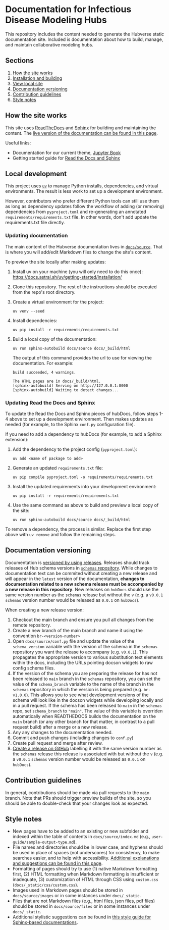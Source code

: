 # Documentation for Infectious Disease Modeling Hubs  

This repository includes the content needed to generate the Hubverse static
documentation site. Included is documentation about how to build, manage, and
maintain collaborative modeling hubs.

## Sections

1. [How the site works](#how-the-site-works)  
2. [Installation and building](#installation-and-building)  
3. [View local site](#view-local-site)  
4. [Documentation versioning](#documentation-versioning)  
5. [Contribution guidelines](#contribution-guidelines)  
6. [Style notes](#style-notes)  

## How the site works  

This site uses [ReadTheDocs](https://readthedocs.org/) and
[Sphinx](https://www.sphinx-doc.org/en/master/index.html) for building and
maintaining the content. The
[live version of the documentation can be found in this page](https://hubverse.io/en/latest/).

Useful links:

- Documentation for our current theme, [Jupyter Book](https://jupyterbook.org/en/stable/intro.html)
- Getting started guide for [Read the Docs and Sphinx](https://docs.readthedocs.io/en/stable/intro/getting-started-with-sphinx.html)

## Local development

This project uses [`uv`](https://docs.astral.sh/uv/) to manage Python installs,
dependencies, and virtual environments. The result is less work to set up
a development environment.

However, contributors who prefer different Python tools can still use them as
long as dependency updates follow the workflow of adding (or removing)
dependencies from `pyproject.toml` and re-generating an annotated
`requirements/requirements.txt` file. In other words, don't add update
the requirements.txt file directly.

### Updating documentation

The main content of the Hubverse documentation lives in
[`docs/source`](docs/source/). That is where you will add/edit Markdown files
to change the site's content.

To preview the site locally after making updates:

1. Install uv on your machine (you will only need to do this once):
<https://docs.astral.sh/uv/getting-started/installation/>
2. Clone this repository. The rest of the instructions should be executed from
the repo's root directory.
3. Create a virtual environment for the project:

    ```script
    uv venv --seed
    ```

4. Install dependencies:

    ```script
    uv pip install -r requirements/requirements.txt
    ```

5. Build a local copy of the documentation:

    ```script
    uv run sphinx-autobuild docs/source docs/_build/html
    ```

    The output of this command provides the url to use for viewing the
    documentation. For example:

    ```script
    build succeeded, 4 warnings.

    The HTML pages are in docs/_build/html.
    [sphinx-autobuild] Serving on http://127.0.0.1:8000
    [sphinx-autobuild] Waiting to detect changes...
    ```

### Updating Read the Docs and Sphinx

To update the Read the Docs and Sphinx pieces of hubDocs, follow steps
1-4 above to set up a development environment. Then makes updates as needed
(for example, to the Sphinx `conf.py` configuration file).

If you need to add a dependency to hubDocs (for example, to add a Sphinx
extension):

1. Add the dependency to the project config (`pyproject.toml`):

    ```script
    uv add <name of package to add>
    ```

2. Generate an updated `requirements.txt` file:

    ```script
    uv pip compile pyproject.toml -o requirements/requirements.txt
    ```

3. Install the updated requirements into your development environment:

    ```script
    uv pip install -r requirements/requirements.txt
    ```

4. Use the same command as above to build and preview a local copy of the site:

    ```script
    uv run sphinx-autobuild docs/source docs/_build/html
    ```

To remove a dependency, the process is similar. Replace the first step above
with `uv remove` and follow the remaining steps.

## Documentation versioning  

Documentation is [versioned by using releases](https://docs.readthedocs.io/en/stable/versions.html). Releases should track releases of Hub schema versions in [`schemas` repository](https://github.com/hubverse-org/schemas). While changes to documentation text can be commited without creating a new release and will appear in the `latest` version of the documentation, **changes to documentation related to a new schema release must be accompanied by a new release in this repository**. New releases on `hubDocs` should use the same version number as the `schemas` release but without the `v` (e.g. a `v0.0.1` `schemas` version number would be released as `0.0.1` on `hubDocs`).

When creating a new release version:

1. Checkout the main branch and ensure you pull all changes from the remote repository.
2. Create a new branch of the main branch and name it using the convention `br-<version-number>`
3. Open `docs/source/conf.py` file and update the value of the `schema_version` variable with the version of the schema in the `schemas` repository you want the release to accompany (e.g. `v0.0.1`). This propagates the appropriate version to various substitution text elements within the docs, including the URLs pointing docson widgets to raw config schema files.
4. If the version of the schema you are preparing the release for has not been released to `main` branch in the `schemas` repository, you can set the value of the `schema_branch` variable to the name of the branch in the `schemas` repository in which the version is being prepared (e.g. `br-v1.0.0`). This allows you to see what development versions of the schema will look like in the docson widgets while developing locally and in a pull request. If the schema has been released to `main` in the `schemas` repo, set `schema_branch` to `"main"`. The value of this variable is overriden automatically when READTHEDOCS builds the documentation on the `main` branch (or any other branch for that matter, in contrast to a pull request build) after a merge or a new release.
5. Any any changes to the documentation needed.
6. Commit and push changes (including changes to `conf.py`)
7. Create pull request and merge after review.
8. [Create a release on GitHub](https://docs.github.com/en/repositories/releasing-projects-on-github/managing-releases-in-a-repository?tool=webui#creating-a-release) labelling it with the same version number as the `schemas` release this release is associated with but without the `v` (e.g. a `v0.0.1` `schemas` version number would be released as `0.0.1` on `hubDocs`).

## Contribution guidelines  

In general, contributions should be made via pull requests to the `main` branch. Note that PRs should trigger preview builds of the site, so you should be able to double-check that your changes look as expected.

## Style notes  

- New pages have to be added to an existing or new subfolder and indexed within the table of contents in `docs/source/index.md` (e.g., `user-guide/sample-output-type.md`).  
- File names and directories should be in lower case, and hyphens should be used in place of spaces (not underscores) for consistency, to make searches easier, and to help with accessibility. [Additional explanations and suggestions can be found in this page](https://developers.google.com/style/filenames).  
- Formatting of pages should try to use (1) native Markdown formatting first, (2) HTML formatting when Markdown formatting is insufficient or inadequate, (3) customization of HTML through CSS using `custom.css` (`docs/_static/css/custom.css`).
- Images used in Markdown pages should be stored in `docs/source/images` or in some instances under `docs/_static`.  
- Files that are not Markdown files (e.g., html files, json files, pdf files) should be stored in `docs/source/files` or in some instances under `docs/_static`.  
- Additional stylistic suggestions can be found in [this style guide for Sphinx-based documentations](https://documentation-style-guide-sphinx.readthedocs.io/en/latest/).  
